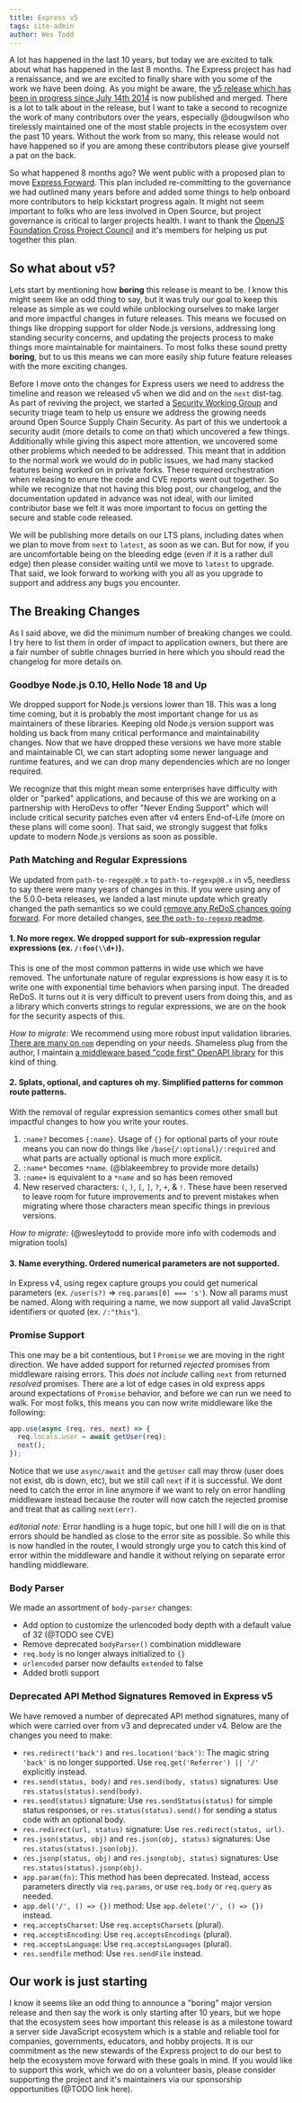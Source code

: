 ```yaml
---
title: Express v5
tags: site-admin
author: Wes Todd
---
```


A lot has happened in the last 10 years, but today we are excited to talk about what has happened in the last 8 months. The Express project has had a renaissance, and we are
excited to finally share with you some of the work we have been doing. As you might be aware, the [v5 release which has been in progress since July 14th
2014](https://github.com/expressjs/express/pull/2237) is now published and merged. There is a lot to talk about in the release, but I want to take a second to recognize the work of
many contributors over the years, especially @dougwilson who tirelessly maintained one of the most stable projects in the ecosystem over the past 10 years. Without the work from so
many, this release would not have happened so if you are among these contributors please give yourself a pat on the back. 

So what happened 8 months ago? We went public with a proposed plan to move [Express Forward](https://github.com/expressjs/discussions/issues/160). This plan included re-committing
to the governance we had outlined many years before and added some things to help onboard more contributors to help kickstart progress again. It might not seem important to folks
who are less involved in Open Source, but project governance is critical to larger projects health. I want to thank the [OpenJS Foundation Cross Project
Council](https://github.com/openjs-foundation/cross-project-council/) and it's members for helping us put together this plan. 

## So what about v5?

Lets start by mentioning how **boring** this release is meant to be. I know this might seem like an odd thing to say, but it was truly our goal to keep this release as simple as we
could while unblocking ourselves to make larger and more impactful changes in future releases. This means we focused on things like dropping support for older Node.js versions,
addressing long standing security concerns, and updating the projects process to make things more maintainable for maintainers. To most folks these sound pretty **boring**, but to
us this means we can more easily ship future feature releases with the more exciting changes.

Before I move onto the changes for Express users we need to address the timeline and reason we released v5 when we did and on the `next` dist-tag. As part of reviving the project,
we started a [Security Working Group](https://github.com/expressjs/security-wg) and security triage team to help us ensure we address the growing needs around Open Source Supply
Chain Security. As part of this we undertook a security audit (more details to come on that) which uncovered a few things. Additionally while giving this aspect more attention, we
uncovered some other problems which needed to be addressed. This meant that in addition to the normal work we would do in public issues, we had many stacked features being worked
on in private forks. These required orchestration when releasing to enure the code and CVE reports went out together. So while we recognize that not having this blog post, our
changelog, and the documentation updated in advance was not ideal, with our limited contributor base we felt it was more important to focus on getting the secure and stable code
released.

We will be publishing more details on our LTS plans, including dates when we plan to move from `next` to `latest`, as soon as we can. But for now, if you are uncomfortable being on
the bleeding edge (even if it is a rather dull edge) then please consider waiting until we move to `latest` to upgrade. That said, we look forward to working with you all as you
upgrade to support and address any bugs you encounter.

## The Breaking Changes

As I said above, we did the minimum number of breaking changes we could. I try here to list them in order of impact to application owners, but there are a fair number of subtle
chnages burried in here which you should read the changelog for more details on.

### Goodbye Node.js 0.10, Hello Node 18 and Up

We dropped support for Node.js versions lower than 18. This was a long time coming, but it is probably the most important change for us as maintainers of these libraries. Keeping old
Node.js version support was holding us back from many critical performance and maintainability changes. Now that we have dropped these versions we have more stable and maintainable
CI, we can start adopting some newer language and runtime features, and we can drop many dependencies which are no longer required.

We recognize that this might mean some enterprises have difficulty with older or "parked" applications, and because of this we are working on a partnership with HeroDevs to offer
"Never Ending Support" which will include critical security patches even after v4 enters End-of-Life (more on these plans will come soon). That said, we strongly suggest that folks
update to modern Node.js versions as soon as possible.

### Path Matching and Regular Expressions

We updated from `path-to-regexp@0.x` to `path-to-regexp@8.x` in v5, needless to say there were many years of changes in this. If you were using any of the 5.0.0-beta releases, we
landed a last minute update which greatly changed the path semantics so we could [remove any ReDoS chances going forward](https://blakeembrey.com/posts/2024-09-web-redos/). For
more detailed changes, [see the `path-to-regexp` readme](https://github.com/pillarjs/path-to-regexp?tab=readme-ov-file#express--4x).

#### 1. No more regex. We dropped support for sub-expression regular expressions (ex. `/:foo(\\d+)`).

This is one of the most common patterns in wide use which we have removed. The unfortunate nature of regular expressions is how easy it is to write one with exponential time behaviors
when parsing input. The dreaded ReDoS. It turns out it is very difficult to prevent users from doing this, and as a library which converts strings to regular expressions, we are on
the hook for the security aspects of this.

*How to migrate:* We recommend using more robust input validation libraries. [There are many on `npm`](https://www.npmjs.com/search?q=validate%20express) depending on your needs.
Shameless plug from the author, I maintain [a middleware based "code first" OpenAPI library](https://www.npmjs.com/package/@wesleytodd/openapi) for this kind of thing. 

#### 2. Splats, optional, and captures oh my. Simplified patterns for common route patterns.

With the removal of regular expression semantics comes other small but impactful changes to how you write your routes.

1. `:name?` becomes `{:name}`. Usage of `{}` for optional parts of your route means you can now do things like `/base{/:optional}/:required` and what parts are actually optional is
   much more explicit.
2. `:name*` becomes `*name`. (@blakeembrey to provide more details)
3. `:name+` is equivalent to a `*name` and so has been removed
4. New reserved characters: `(`, `)`, `[`, `]`, `?`, `+`, & `!`. These have been reserved to leave room for future improvements and to prevent mistakes when migrating where those
   characters mean specific things in previous versions.

*How to migrate:* (@wesleytodd to provide more info with codemods and migration tools) 

#### 3. Name everything. Ordered numerical parameters are not supported.

In Express v4, using regex capture groups you could get numerical parameters (ex. `/user(s?)` => `req.params[0] === 's'`). Now all params must be named. Along with requiring a
name, we now support all valid JavaScript identifiers or quoted (ex. `/:"this"`).

### Promise Support

This one may be a bit contentious, but I `Promise` we are moving in the right direction. We have added support for returned *rejected* promises from middleware raising errors. This
*does not include* calling `next` from returned *resolved* promises. There are a lot of edge cases in old express apps around expectations of `Promise` behavior, and before we can
run we need to walk. For most folks, this means you can now write middleware like the following:

```javascript
app.use(async (req, res, next) => {
  req.locals.user = await getUser(req);
  next();
});
```

Notice that we use `async/await` and the `getUser` call may throw (user does not exist, db is down, etc), but we still call `next` if it is successful. We dont need to catch the
error in line anymore if we want to rely on error handling middleware instead because the router will now catch the rejected promise and treat that as calling `next(err)`.

*editorial note:* Error handling is a huge topic, but one hill I will die on is that errors should be handled as close to the error site as possible. So while this is now handled
in the router, I would strongly urge you to catch this kind of error within the middleware and handle it without relying on separate error handling middleware.

### Body Parser

We made an assortment of `body-parser` changes:

- Add option to customize the urlencoded body depth with a default value of 32 (@TODO see CVE)
- Remove deprecated `bodyParser()` combination middleware
- `req.body` is no longer always initialized to `{}`
- `urlencoded` parser now defaults `extended` to false
- Added brotli support

### Deprecated API Method Signatures Removed in Express v5

We have removed a number of deprecated API method signatures, many of which were carried over from v3 and deprecated under v4. Below are the changes you need to make:

- `res.redirect('back')` and `res.location('back')`: The magic string `'back'` is no longer supported. Use `req.get('Referrer') || '/'` explicitly instead.
- `res.send(status, body)` and `res.send(body, status)` signatures: Use `res.status(status).send(body)`.
- `res.send(status)` signature: Use `res.sendStatus(status)` for simple status responses, or `res.status(status).send()` for sending a status code with an optional body.
- `res.redirect(url, status)` signature: Use `res.redirect(status, url)`.
- `res.json(status, obj)` and `res.json(obj, status)` signatures: Use `res.status(status).json(obj)`.
- `res.jsonp(status, obj)` and `res.jsonp(obj, status)` signatures: Use `res.status(status).jsonp(obj)`.
- `app.param(fn)`: This method has been deprecated. Instead, access parameters directly via `req.params`, or use `req.body` or `req.query` as needed.
- `app.del('/', () => {})` method: Use `app.delete('/', () => {})` instead.
- `req.acceptsCharset`: Use `req.acceptsCharsets` (plural).
- `req.acceptsEncoding`: Use `req.acceptsEncodings` (plural).
- `req.acceptsLanguage`: Use `req.acceptsLanguages` (plural).
- `res.sendfile` method: Use `res.sendFile` instead.

## Our work is just starting

I know it seems like an odd thing to announce a "boring" major version release and then say the work is only starting after 10 years, but we hope that the ecosystem sees how
important this release is as a milestone toward a server side JavaScript ecosystem which is a stable and reliable tool for companies, governments, educators, and hobby projects. It
is our commitment as the new stewards of the Express project to do our best to help the ecosystem move forward with these goals in mind. If you would like to support this work,
which we do on a volunteer basis, please consider supporting the project and it's maintainers via our sponsorship opportunities (@TODO link here).  
